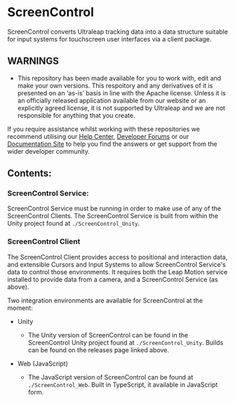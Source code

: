 # ScreenControl
ScreenControl converts Ultraleap tracking data into a data structure suitable for input systems for touchscreen user interfaces via a client package.

## WARNINGS
- This repository has been made available for you to work with, edit and make your own versions.
This respoitory and any derivatives of it is presented on an ‘as-is’ basis in line with the Apache
license. Unless it is an officially released application available from our website or an explicitly
agreed license, it is not supported by Ultraleap and we are not responsible for anything that you
create.

If you require assistance whilst working with these repositories we recommend utilising our [Help Center](https://forums.leapmotion.com/), [Developer Forums](https://support.leapmotion.com/hc/en-us) or our [Documentation Site](https://docs.ultraleap.com/) to help you find the answers or get support from the wider developer community.

## Contents:

### ScreenControl Service:

ScreenControl Service must be running in order to make use of any of the ScreenControl Clients.
The ScreenControl Service is built from within the Unity project found at `./ScreenControl_Unity`.

### ScreenControl Client

The ScreenControl Client provides access to positional and interaction data, and extensible Cursors
and Input Systems to allow ScreenControl Service's data to control those environments. It requires
both the Leap Motion service installed to provide data from a camera, and a ScreenControl Service
(as above).

Two integration environments are available for ScreenControl at the moment:

* Unity
  * The Unity version of ScreenControl can be found in the ScreenControl Unity project found at
`./ScreenControl_Unity`. Builds can be found on the releases page linked above.

* Web (JavaScript)
  * The JavaScript version of ScreenControl can be found at `./ScreenControl_Web`. Built in TypeScript,
it available in JavaScript form.